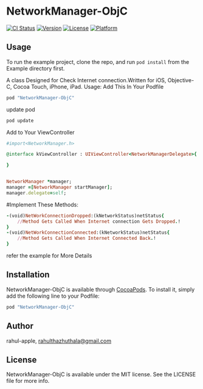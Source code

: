 # NetworkManager-ObjC

[![CI Status](http://img.shields.io/travis/rahul-apple/NetworkManager-ObjC.svg?style=flat)](https://travis-ci.org/rahul-apple/NetworkManager-ObjC)
[![Version](https://img.shields.io/cocoapods/v/NetworkManager-ObjC.svg?style=flat)](http://cocoapods.org/pods/NetworkManager-ObjC)
[![License](https://img.shields.io/cocoapods/l/NetworkManager-ObjC.svg?style=flat)](http://cocoapods.org/pods/NetworkManager-ObjC)
[![Platform](https://img.shields.io/cocoapods/p/NetworkManager-ObjC.svg?style=flat)](http://cocoapods.org/pods/NetworkManager-ObjC)

## Usage


To run the example project, clone the repo, and run `pod install` from the Example directory first.

A class Designed for Check Internet connection.Written for iOS, Objective-C, Cocoa Touch, iPhone, iPad.
Usage:
Add This In Your Podfile

```ruby
pod "NetworkManager-ObjC"
```
update pod
```ruby
pod update
```
Add to Your ViewController
```ruby
#import<NetworkManager.h>

@interface kViewController : UIViewController<NetworkManagerDelegate>{

}


NetworkManager *manager;
manager =[NetworkManager startManager];
manager.delegate=self;
```


#Implement These Methods:

```ruby
-(void)NetWorkConnectionDropped:(kNetworkStatus)netStatus{
    //Method Gets Called When Internet connection Gets Dropped.!
}
-(void)NetWorkConnectionConnected:(kNetworkStatus)netStatus{
    //Method Gets Called When Internet Connected Back.!
}
```


refer the example for More Details




## Installation

NetworkManager-ObjC is available through [CocoaPods](http://cocoapods.org). To install
it, simply add the following line to your Podfile:

```ruby
pod "NetworkManager-ObjC"
```

## Author

rahul-apple, rahulthazhuthala@gmail.com

## License

NetworkManager-ObjC is available under the MIT license. See the LICENSE file for more info.
